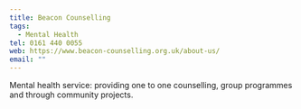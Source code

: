 ```yaml
---
title: Beacon Counselling
tags:
  - Mental Health
tel: 0161 440 0055
web: https://www.beacon-counselling.org.uk/about-us/
email: ""
---
```

Mental health service: providing one to one counselling, group programmes and through community projects.